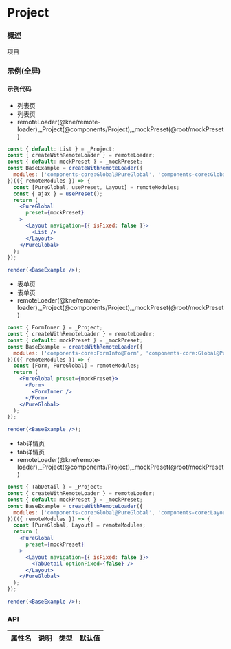 
# Project


### 概述

项目


### 示例(全屏)

#### 示例代码

- 列表页
- 列表页
- remoteLoader(@kne/remote-loader),_Project(@components/Project),_mockPreset(@root/mockPreset)

```jsx
const { default: List } = _Project;
const { createWithRemoteLoader } = remoteLoader;
const { default: mockPreset } = _mockPreset;
const BaseExample = createWithRemoteLoader({
  modules: ['components-core:Global@PureGlobal', 'components-core:Global@usePreset', 'components-core:Layout']
})(({ remoteModules }) => {
  const [PureGlobal, usePreset, Layout] = remoteModules;
  const { ajax } = usePreset();
  return (
    <PureGlobal
      preset={mockPreset}
    >
      <Layout navigation={{ isFixed: false }}>
        <List />
      </Layout>
    </PureGlobal>
  );
});

render(<BaseExample />);

```

- 表单页
- 表单页
- remoteLoader(@kne/remote-loader),_Project(@components/Project),_mockPreset(@root/mockPreset)

```jsx
const { FormInner } = _Project;
const { createWithRemoteLoader } = remoteLoader;
const { default: mockPreset } = _mockPreset;
const BaseExample = createWithRemoteLoader({
  modules: ['components-core:FormInfo@Form', 'components-core:Global@PureGlobal']
})(({ remoteModules }) => {
  const [Form, PureGlobal] = remoteModules;
  return (
    <PureGlobal preset={mockPreset}>
      <Form>
        <FormInner />
      </Form>
    </PureGlobal>
  );
});

render(<BaseExample />);

```

- tab详情页
- tab详情页
- remoteLoader(@kne/remote-loader),_Project(@components/Project),_mockPreset(@root/mockPreset)

```jsx
const { TabDetail } = _Project;
const { createWithRemoteLoader } = remoteLoader;
const { default: mockPreset } = _mockPreset;
const BaseExample = createWithRemoteLoader({
  modules: ['components-core:Global@PureGlobal', 'components-core:Layout']
})(({ remoteModules }) => {
  const [PureGlobal, Layout] = remoteModules;
  return (
    <PureGlobal
      preset={mockPreset}
    >
      <Layout navigation={{ isFixed: false }}>
        <TabDetail optionFixed={false} />
      </Layout>
    </PureGlobal>
  );
});

render(<BaseExample />);

```


### API

|属性名|说明|类型|默认值|
|  ---  | ---  | --- | --- |


